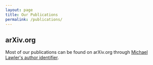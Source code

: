 ```yaml
---
layout: page
title: Our Publications
permalink: /publications/
---
```


## arXiv.org
Most of our publications can be found on arXiv.org through [Michael Lawler's author identifier](http://arxiv.org/a/lawler_m_1).